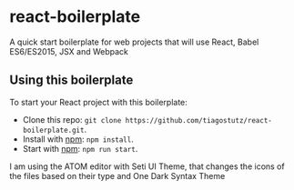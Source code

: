 # react-boilerplate

A quick start boilerplate for web projects that will use React, Babel ES6/ES2015, JSX and Webpack

## Using this boilerplate

To start your React project with this boilerplate:

* Clone this repo: `git clone https://github.com/tiagostutz/react-boilerplate.git`.
* Install with [npm](https://www.npmjs.com): `npm install`. 
* Start with [npm](https://www.npmjs.com): `npm run start`.

I am using the ATOM editor with Seti UI Theme, that changes the icons of the files based on their type and One Dark Syntax Theme
